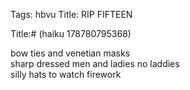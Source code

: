 Tags: hbvu
Title: RIP FIFTEEN
  
Title:# (haiku 178780795368)  
  
bow ties and venetian masks  
sharp dressed men and ladies no laddies  
silly hats to watch firework  
